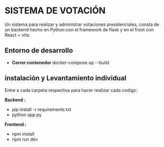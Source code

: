 # SISTEMA DE VOTACIÓN

Un sistema para realizar y administrar votaciones presidenciales, consta de un backend hecho en Python con el framework de flask y en el front con React + vite.

## Entorno de desarrollo

- <strong>Correr contenedor</strong> docker-compose up --build
## instalación y Levantamiento individual

Entre a cada carpeta respectiva para hacer realizar cada codigo:

<strong>Backend :</strong> 
- pip install -r requirements.txt
- python app.py

<strong>Frontend :</strong>
- npm install
- npm run dev
